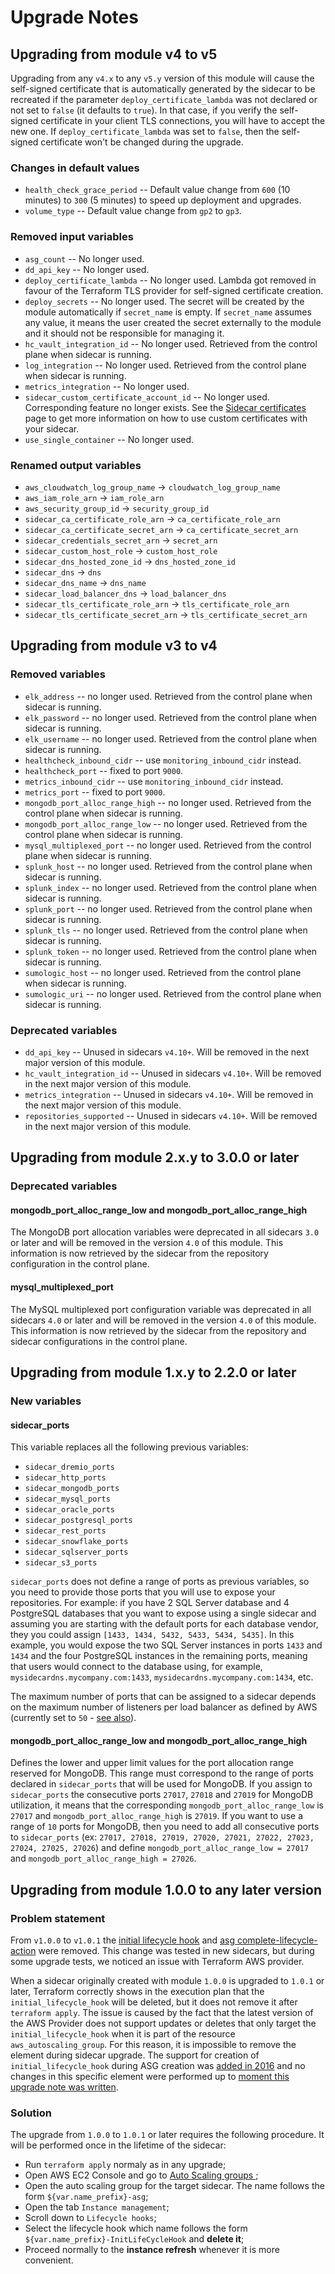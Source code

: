 # Upgrade Notes

## Upgrading from module v4 to v5

Upgrading from any `v4.x` to any `v5.y` version of this module will cause
the self-signed certificate that is automatically generated by the sidecar
to be recreated if the parameter `deploy_certificate_lambda` was not declared
or not set to `false` (it defaults to `true`). In that case, if you verify the
self-signed certificate in your client TLS connections, you will have to accept
the new one. If `deploy_certificate_lambda` was set to `false`, then the
self-signed certificate won't be changed during the upgrade.

### Changes in default values

- `health_check_grace_period` -- Default value change from `600` (10 minutes) to `300` (5 minutes) to speed up deployment and upgrades.
- `volume_type` -- Default value change from `gp2` to `gp3`.

### Removed input variables

- `asg_count` -- No longer used.
- `dd_api_key` -- No longer used.
- `deploy_certificate_lambda` -- No longer used. Lambda got removed in favour
of the Terraform TLS provider for self-signed certificate creation.
- `deploy_secrets` -- No longer used. The secret will be created by the module
automatically if `secret_name` is empty. If `secret_name` assumes
any value, it means the user created the secret externally to the module and
it should not be responsible for managing it.
- `hc_vault_integration_id` -- No longer used. Retrieved from the control plane
when sidecar is running.
- `log_integration` -- No longer used. Retrieved from the control plane when
sidecar is running.
- `metrics_integration` -- No longer used.
- `sidecar_custom_certificate_account_id` -- No longer used. Corresponding
feature no longer exists. See the [Sidecar certificates](https://github.com/cyralinc/terraform-aws-sidecar-ec2/blob/main/docs/certificates.md)
page to get more information on how to use custom certificates with your
sidecar.
- `use_single_container` -- No longer used.

### Renamed output variables

- `aws_cloudwatch_log_group_name` -> `cloudwatch_log_group_name`
- `aws_iam_role_arn` -> `iam_role_arn`
- `aws_security_group_id` -> `security_group_id`
- `sidecar_ca_certificate_role_arn` -> `ca_certificate_role_arn`
- `sidecar_ca_certificate_secret_arn` -> `ca_certificate_secret_arn`
- `sidecar_credentials_secret_arn` -> `secret_arn`
- `sidecar_custom_host_role` -> `custom_host_role`
- `sidecar_dns_hosted_zone_id` -> `dns_hosted_zone_id`
- `sidecar_dns` -> `dns`
- `sidecar_dns_name` -> `dns_name`
- `sidecar_load_balancer_dns` -> `load_balancer_dns`
- `sidecar_tls_certificate_role_arn` -> `tls_certificate_role_arn`
- `sidecar_tls_certificate_secret_arn` -> `tls_certificate_secret_arn`


## Upgrading from module v3 to v4

### Removed variables

- `elk_address` -- no longer used. Retrieved from the control plane when sidecar is running.
- `elk_password` -- no longer used. Retrieved from the control plane when sidecar is running.
- `elk_username` -- no longer used. Retrieved from the control plane when sidecar is running.
- `healthcheck_inbound_cidr` -- use `monitoring_inbound_cidr` instead.
- `healthcheck_port` -- fixed to port `9000`.
- `metrics_inbound_cidr` -- use `monitoring_inbound_cidr` instead.
- `metrics_port` -- fixed to port `9000`.
- `mongodb_port_alloc_range_high` -- no longer used. Retrieved from the control plane when sidecar is running.
- `mongodb_port_alloc_range_low` -- no longer used. Retrieved from the control plane when sidecar is running.
- `mysql_multiplexed_port` -- no longer used. Retrieved from the control plane when sidecar is running.
- `splunk_host` -- no longer used. Retrieved from the control plane when sidecar is running.
- `splunk_index` -- no longer used. Retrieved from the control plane when sidecar is running.
- `splunk_port` -- no longer used. Retrieved from the control plane when sidecar is running.
- `splunk_tls` -- no longer used. Retrieved from the control plane when sidecar is running.
- `splunk_token` -- no longer used. Retrieved from the control plane when sidecar is running.
- `sumologic_host` -- no longer used. Retrieved from the control plane when sidecar is running.
- `sumologic_uri` -- no longer used. Retrieved from the control plane when sidecar is running.

### Deprecated variables

- `dd_api_key` -- Unused in sidecars `v4.10+`. Will be removed in the next major version of this module.
- `hc_vault_integration_id` -- Unused in sidecars `v4.10+`. Will be removed in the next major version of this module.
- `metrics_integration` -- Unused in sidecars `v4.10+`. Will be removed in the next major version of this module.
- `repositories_supported` -- Unused in sidecars `v4.10+`. Will be removed in the next major version of this module.

## Upgrading from module 2.x.y to 3.0.0 or later

### Deprecated variables

#### mongodb_port_alloc_range_low and mongodb_port_alloc_range_high

The MongoDB port allocation variables were deprecated in all sidecars `3.0` or later and will be removed in 
the version `4.0` of this module. This information is now retrieved by the sidecar from the repository 
configuration in the control plane.

#### mysql_multiplexed_port

The MySQL multiplexed port configuration variable was deprecated in all sidecars `4.0` or later and will be 
removed in the version `4.0` of this module. This information is now retrieved by the sidecar from the 
repository and sidecar configurations in the control plane.

## Upgrading from module 1.x.y to 2.2.0 or later

### New variables

#### sidecar_ports

This variable replaces all the following previous variables:
* `sidecar_dremio_ports`
* `sidecar_http_ports`
* `sidecar_mongodb_ports`
* `sidecar_mysql_ports`
* `sidecar_oracle_ports`
* `sidecar_postgresql_ports`
* `sidecar_rest_ports`
* `sidecar_snowflake_ports`
* `sidecar_sqlserver_ports`
* `sidecar_s3_ports`

`sidecar_ports` does not define a range of ports as previous variables, so you need to provide those ports that you will use to expose your repositories. For example: if you have 2 SQL Server database and 4 PostgreSQL databases that you want to expose using a single sidecar and assuming you are starting with the default ports for each database vendor, they you could assign `[1433, 1434, 5432, 5433, 5434, 5435]`. In this example, you would expose the two SQL Server instances in ports `1433` and `1434` and the four PostgreSQL instances in the remaining ports, meaning that users would connect to the database using, for example, `mysidecardns.mycompany.com:1433`, `mysidecardns.mycompany.com:1434`, etc.

The maximum number of ports that can be assigned to a sidecar depends on the maximum number of listeners per load balancer as defined by AWS (currently set to `50` - [see also](https://docs.aws.amazon.com/elasticloadbalancing/latest/application/load-balancer-limits.html)).

#### mongodb_port_alloc_range_low and mongodb_port_alloc_range_high

Defines the lower and upper limit values for the port allocation range reserved for MongoDB. This range must correspond to the range of ports declared in `sidecar_ports` that will be used for MongoDB. If you assign to `sidecar_ports` the consecutive ports `27017`, `27018` and `27019` for MongoDB utilization, it means that the corresponding `mongodb_port_alloc_range_low` is `27017` and `mongodb_port_alloc_range_high` is `27019`. If you want to use a range of `10` ports for MongoDB, then you need to add all consecutive ports to `sidecar_ports` (ex: `27017, 27018, 27019, 27020, 27021, 27022, 27023, 27024, 27025, 27026`) and define `mongodb_port_alloc_range_low = 27017` and `mongodb_port_alloc_range_high = 27026`.


## Upgrading from module 1.0.0 to any later version

### Problem statement

From `v1.0.0` to `v1.0.1` the [initial lifecycle hook](https://github.com/cyralinc/terraform-aws-sidecar-ec2/compare/v1.0.0..v1.0.1?w=1#diff-836bec1886b2c2541da0493911f05e0694664823712aed280b7c0ec46b3374c6L97-L103) and [asg complete-lifecycle-action](https://github.com/cyralinc/terraform-aws-sidecar-ec2/compare/v1.0.0..v1.0.1?w=1#diff-07d951da97790e193f01a72f55ad6a082775e409060eced3a16096492f829018L18) were removed. This change was tested in new sidecars, but during some upgrade tests, we noticed an issue with Terraform AWS provider.

When a sidecar originally created with module `1.0.0` is upgraded to `1.0.1` or later, Terraform correctly shows in the execution plan that the `initial_lifecycle_hook` will be deleted, but it does not remove it after `terraform apply`. The issue is caused by the fact that the latest version of the AWS Provider does not support updates or deletes that only target the `initial_lifecycle_hook` when it is part of the resource `aws_autoscaling_group`. For this reason, it is impossible to remove the element during sidecar upgrade. The support for creation of `initial_lifecycle_hook` during ASG creation was [added in 2016](https://github.com/hashicorp/terraform-provider-aws/commit/f56c992e3036e3e7e94c63e996ee79457f250b9a) and no changes in this specific element were performed up to [moment this upgrade note was written](https://github.com/hashicorp/terraform-provider-aws/releases/tag/v3.47.0).

### Solution

The upgrade from `1.0.0` to `1.0.1` or later requires the following procedure. It will be performed once in the lifetime of the sidecar:

* Run `terraform apply` normaly as in any upgrade;
* Open AWS EC2 Console and go to [Auto Scaling groups
](https://console.aws.amazon.com/ec2autoscaling/);
* Open the auto scaling group for the target sidecar. The name follows the form `${var.name_prefix}-asg`;
* Open the tab `Instance management`;
* Scroll down to `Lifecycle hooks`;
* Select the lifecycle hook which name follows the form `${var.name_prefix}-InitLifeCycleHook` and **delete it**;
* Proceed normally to the **instance refresh** whenever it is more convenient.
